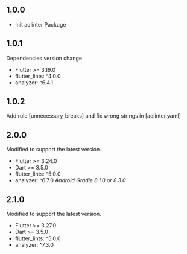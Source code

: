 ## 1.0.0
* Init aqlinter Package

## 1.0.1
Dependencies version change
* Flutter >= 3.19.0
* flutter_lints: ^4.0.0
* analyzer: ^6.4.1

## 1.0.2
Add rule [unnecessary_breaks] and fix wrong strings in [aqlinter.yaml]


## 2.0.0
Modified to support the latest version.
* Flutter >= 3.24.0
* Dart >= 3.5.0
* flutter_lints: ^5.0.0
* analyzer: ^6.7.0
_Android Gradle 8.1.0 or 8.3.0_

## 2.1.0
Modified to support the latest version.
* Flutter >= 3.27.0
* Dart >= 3.5.0
* flutter_lints: ^5.0.0
* analyzer: ^7.3.0